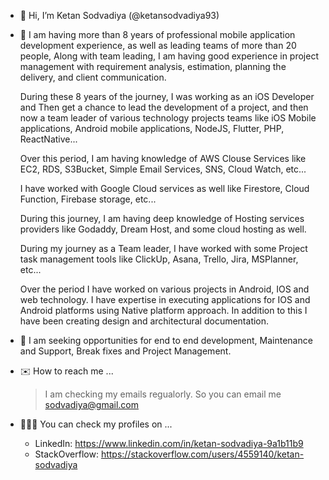 - 👋 Hi, I’m Ketan Sodvadiya (@ketansodvadiya93)
- 👀 I am having more than 8 years of professional mobile application development experience, as well as leading teams of more than 20 people, Along with team leading, I am having good experience in project management with requirement analysis, estimation, planning the delivery, and client communication.

    During these 8 years of the journey, I was working as an iOS Developer and Then get a chance to lead the development of a project, and then now a team leader of various technology projects teams like iOS Mobile applications, Android mobile applications, NodeJS, Flutter, PHP, ReactNative...

    Over this period, I am having knowledge of AWS Clouse Services like EC2, RDS, S3Bucket, Simple Email Services, SNS, Cloud Watch, etc...

    I have worked with Google Cloud services as well like Firestore, Cloud Function, Firebase storage, etc...

    During this journey, I am having deep knowledge of Hosting services providers like Godaddy, Dream Host, and some cloud hosting as well.

    During my journey as a Team leader, I have worked with some Project task management tools like ClickUp, Asana, Trello, Jira, MSPlanner, etc...
    
    Over the period I have worked on various projects in Android, IOS and web technology. I have expertise in executing applications for IOS and Android platforms using Native platform approach. In addition to this I have been creating design and architectural documentation.
- 🤔 I am seeking opportunities for end to end development, Maintenance and Support, Break fixes and Project Management.
- ✉️ How to reach me ...
  > I am checking my emails regualorly. So you can email me sodvadiya@gmail.com
- 🧑🏻‍💻 You can check my profiles on ...
  - LinkedIn: https://www.linkedin.com/in/ketan-sodvadiya-9a1b11b9
  - StackOverflow: https://stackoverflow.com/users/4559140/ketan-sodvadiya


<!--
**ketansodvadiya93/ketansodvadiya93** is a ✨ _special_ ✨ repository because its `README.md` (this file) appears on your GitHub profile.

Here are some ideas to get you started:

- 🔭 I’m currently working on ...
- 🌱 I’m currently learning ...
- 👯 I’m looking to collaborate on ...
- 🤔 I’m looking for help with ...
- 💬 Ask me about ...
- 📫 How to reach me: ...
- 😄 Pronouns: ...
- ⚡ Fun fact: ...
-->

